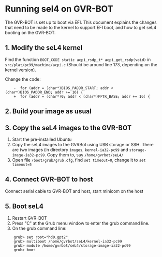 # Running sel4 on GVR-BOT

The GVR-BOT is set up to boot via EFI.  This document explains the changes
that need to be made to the kernel to support EFI boot, and how to get seL4
booting on the GVR-BOT.

## 1. Modify the seL4 kernel
  
Find the function `BOOT_CODE static acpi_rsdp_t* acpi_get_rsdp(void)`
in `src/plat/pc99/machine/acpi.c` (Should be around line 173, depending on the
kernel version).

Change the code:
```
    -  for (addr = (char*)BIOS_PADDR_START; addr < (char*)BIOS_PADDR_END; addr += 16) {
    +  for (addr = (char*)0; addr < (char*)PPTR_BASE; addr += 16) {
```

## 2. Build your image as usual

## 3. Copy the seL4 images to the GVR-BOT

 1. Start the pre-installed Ubuntu
 2. Copy the seL4 images to the GVRBot using USB storage or SSH.
    There are two images (in directory `images`, `kernel-ia32-pc99` and
    `storage-image-ia32-pc99`. Copy them to, say
    `/home/gvrbot/seL4/`
 3. Open file `/boot/grub/grub.cfg`, find `set timeout=0`, change it to `set
    timeout=5`

## 4. Connect GVR-BOT to host

Connect serial cable to GVR-BOT and host, start minicom on the host

## 5. Boot seL4
 
 1. Restart GVR-BOT
 2. Press "C" at the Grub menu window to enter the grub command line.
 3. On the grub command line:
```
    grub> set root="hd0,gpt2"
    grub> multiboot /home/gvrbot/seL4/kernel-ia32-pc99
    grub> module /home/gvrbot/seL4/storage-image-ia32-pc99
    grub> boot
```
